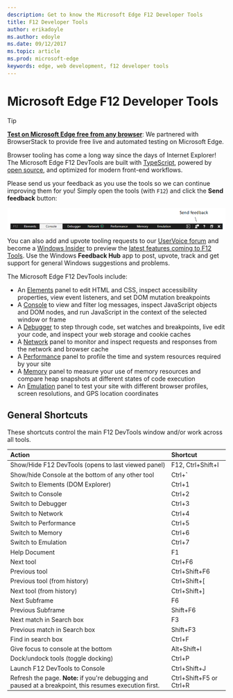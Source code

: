 ```yaml
---
description: Get to know the Microsoft Edge F12 Developer Tools
title: F12 Developer Tools
author: erikadoyle
ms.author: edoyle
ms.date: 09/12/2017
ms.topic: article
ms.prod: microsoft-edge
keywords: edge, web development, f12 developer tools
---
```


# Microsoft Edge F12 Developer Tools

> [!TIP]
> **[Test on Microsoft Edge free from any browser](https://developer.microsoft.com/en-us/microsoft-edge/tools/remote/)**:
> We partnered with BrowserStack to provide free live and automated testing on Microsoft Edge.

Browser tooling has come a long way since the days of Internet Explorer! The Microsoft Edge F12 DevTools are built with [TypeScript](http://www.typescriptlang.org/), powered by [open source](https://github.com/Microsoft/ChakraCore), and optimized for modern front-end workflows. 

Please send us your feedback as you use the tools so we can continue improving them for you! Simply open the tools (with `F12`) and click the **Send feedback** button:

![Button for sending feedback on F12 DevTools](./f12-devtools-guide/media/send_feedback.png)

You can also add and upvote tooling requests to our [UserVoice forum](https://wpdev.uservoice.com/forums/257854-microsoft-edge-developer/category/84475-f12-developer-tools) and become a [Windows Insider](https://insider.windows.com/en-us/) to preview the [latest features coming to F12 Tools](./f12-devtools-guide/whats-new.md). Use the Windows **Feedback Hub** app to post, upvote, track and get support for general Windows suggestions and problems.

The Microsoft Edge F12 DevTools include:

 - An [Elements](./f12-devtools-guide/dom-explorer.md) panel to edit HTML and CSS, inspect accessibility properties, view event listeners, and set DOM mutation breakpoints
 - A [Console](./f12-devtools-guide/console.md) to view and filter log messages, inspect JavaScript objects and DOM nodes, and run JavaScript in the context of the selected window or frame
 - A [Debugger](./f12-devtools-guide/debugger.md) to step through code, set watches and breakpoints, live edit your code, and inspect your web storage and cookie caches
 - A [Network](./f12-devtools-guide/network.md) panel to monitor and inspect requests and responses from the network and browser cache 
 - A [Performance](./f12-devtools-guide/performance.md) panel to profile the time and system resources required by your site
 - A [Memory](./f12-devtools-guide/memory.md) panel to measure your use of memory resources and compare heap snapshots at different states of code execution
 - An [Emulation](./f12-devtools-guide/emulation.md) panel to test your site with different browser profiles, screen resolutions, and GPS location coordinates

## General Shortcuts

These shortcuts control the main F12 DevTools window and/or work across all tools.

Action | Shortcut
:------------ | :-------------
Show/Hide F12 DevTools (opens to last viewed panel) | F12, Ctrl+Shift+I
Show/hide Console at the bottom of any other tool  | Ctrl+**`**
Switch to Elements (DOM Explorer) | Ctrl+1
Switch to Console |  Ctrl+2
Switch to Debugger | Ctrl+3
Switch to Network | Ctrl+4
Switch to Performance | Ctrl+5
Switch to Memory | Ctrl+6
Switch to Emulation | Ctrl+7
Help Document | F1
Next tool | Ctrl+F6
Previous tool | Ctrl+Shift+F6
Previous tool (from history) | Ctrl+Shift+[
Next tool (from history) | Ctrl+Shift+]
Next Subframe 	  | F6
Previous Subframe | Shift+F6
Next match in Search box | F3
Previous match in Search box | Shift+F3
Find in search box | Ctrl+F
Give focus to console at the bottom | Alt+Shift+I
Dock/undock tools (toggle docking) | Ctrl+P  
Launch F12 DevTools to Console | Ctrl+Shift+J
Refresh the page. **Note:** if you're debugging and paused at a breakpoint, this resumes execution first. | Ctrl+Shift+F5 or Ctrl+R
